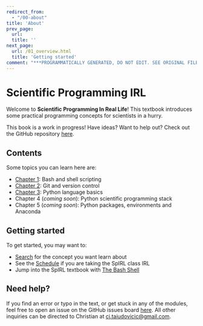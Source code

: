 ```yaml
---
redirect_from:
  - "/00-about"
title: 'About'
prev_page:
  url: 
  title: ''
next_page:
  url: /01_overview.html
  title: 'Getting started'
comment: "***PROGRAMMATICALLY GENERATED, DO NOT EDIT. SEE ORIGINAL FILES IN /content***"
---
```

# Scientific Programming IRL

Welcome to **Scientific Programming In Real Life**! This textbook introduces some practical programming concepts for scientists in a hurry.

This book is a work in progress! Have ideas? Want to help out? Check out the GitHub repository [here](https://github.com/cjtu/spirl).

## Contents

Some topics you can learn here are:

- [Chapter 1](./01_bash/00_why-bash): Bash and shell scripting
- [Chapter 2](./02_git/00_why-git): Git and version control
- [Chapter 3](./03_python/00_why-python): Python language basics
- Chapter 4 (*coming soon*): Python scientific programming stack
- Chapter 5 (*coming soon*): Python packages, environments and Anaconda

## Getting started

To get started, you may want to:

- [Search](./search) for the concept you want learn about
- See the [Schedule](./02_schedule) if you are taking the SpIRL class IRL
- Jump into the SpIRL textbook with [The Bash Shell](./01_bash/00_why-bash)

## Need help?

If you find an error or typo in the text, or get stuck in any of the modules, feel free to open an issue on the GitHub issues board [here](https://github.com/cjtu/spirl/issues). All other inquiries can be directed to Christian at cj.taiudovicic@gmail.com.
